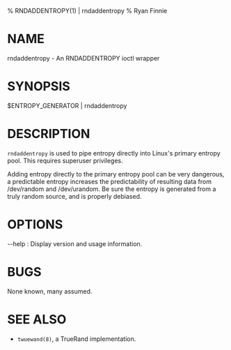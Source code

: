 % RNDADDENTROPY(1) | rndaddentropy
% Ryan Finnie
# NAME

rndaddentropy - An RNDADDENTROPY ioctl wrapper

# SYNOPSIS

$ENTROPY_GENERATOR | rndaddentropy

# DESCRIPTION

`rndaddentropy` is used to pipe entropy directly into Linux's primary entropy pool.
This requires superuser privileges.

Adding entropy directly to the primary entropy pool can be very dangerous, a predictable entropy increases the predictability of resulting data from /dev/random and /dev/urandom.
Be sure the entropy is generated from a truly random source, and is properly debiased.

# OPTIONS

--help
:   Display version and usage information.

# BUGS

None known, many assumed.

# SEE ALSO

* `twuewand(8)`, a TrueRand implementation.
